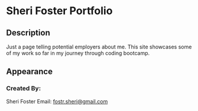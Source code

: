 # Sheri Foster Portfolio

## Description

Just a page telling potential employers about me. This site showcases some of my work so far in my journey through coding bootcamp.

## Appearance


### Created By: 
Sheri Foster  Email: fostr.sheri@gmail.com

